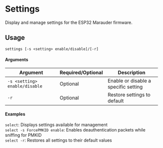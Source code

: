 # Settings
Display and manage settings for the ESP32 Marauder firmware.

## Usage
```settings [-s <setting> enable/disable]/[-r]```

#### Arguments
| Argument | Required/Optional | Description |
| -------- | ----------------- | ----------- |
| `-s <setting> enable/disable` | Optional | Enable or disable a specific setting |
| `-r` | Optional | Restore settings to default |

#### Examples
`select`: Displays settings available for management  
`select -s ForcePMKID enable`: Enables deauthentication packets while sniffing for PMKID  
`select -r`: Restores all settings to their default values